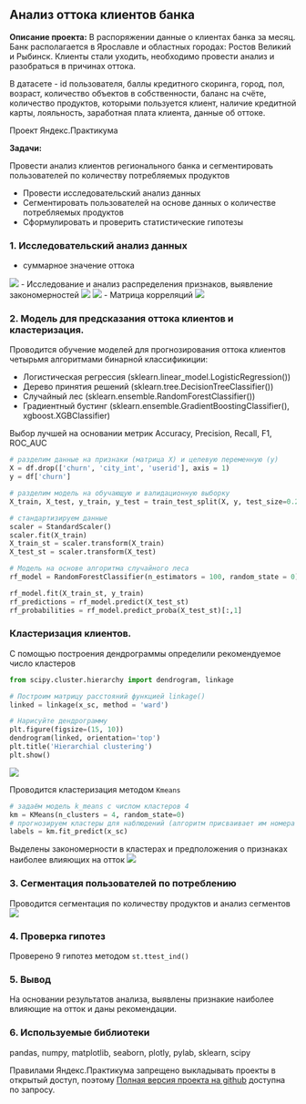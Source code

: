## Анализ оттока клиентов банка

**Описание проекта:** В распоряжении данные о клиентах банка за месяц. Банк располагается в Ярославле и областных городах: Ростов Великий и Рыбинск. Клиенты стали уходить, необходимо провести анализ и разобраться в причинах оттока.

В датасете - id пользователя, баллы кредитного скоринга, город, пол, возраст, количество объектов в собственности, баланс на счёте, количество продуктов, которыми пользуется клиент, наличие кредитной карты, лояльность, заработная плата клиента, данные об оттоке.

Проект Яндекс.Практикума

**Задачи:** 

Провести анализ клиентов регионального банка и сегментировать пользователей по количеству потребляемых продуктов

- Провести исследовательский анализ данных
- Сегментировать пользователей на основе данных о количестве потребляемых продуктов
- Сформулировать и проверить статистические гипотезы

### 1. Исследовательский анализ данных

- суммарное значение оттока
<img src="images/churn_perc.png?raw=true"/>
- Исследование и анализ распределения признаков, выявление закономерностей
<img src="images/age_churn.png?raw=true"/>
<img src="images/gender_churn.png?raw=true"/>
- Матрица корреляций 
<img src="images/corr_m.png?raw=true"/> 

### 2. Модель для предсказания оттока клиентов и кластеризация.

Проводится обучение моделей для прогнозирования оттока клиентов четырьмя алгоритмами бинарной классификиции:
- Логистическая регрессия (sklearn.linear_model.LogisticRegression())
- Дерево принятия решений (sklearn.tree.DecisionTreeClassifier())
- Случайный лес	(sklearn.ensemble.RandomForestClassifier())
- Градиентный бустинг (sklearn.ensemble.GradientBoostingClassifier(), xgboost.XGBClassifier)

Выбор лучшей на основании метрик  Accuracy, Precision, Recall, F1, ROC_AUC

```python
# разделим данные на признаки (матрица X) и целевую переменную (y)
X = df.drop(['churn', 'city_int', 'userid'], axis = 1)
y = df['churn']

# разделим модель на обучающую и валидационную выборку
X_train, X_test, y_train, y_test = train_test_split(X, y, test_size=0.2, random_state=0)

# стандартизируем данные 
scaler = StandardScaler()
scaler.fit(X_train)
X_train_st = scaler.transform(X_train)
X_test_st = scaler.transform(X_test)

# Модель на основе алгоритма случайного леса
rf_model = RandomForestClassifier(n_estimators = 100, random_state = 0) 

rf_model.fit(X_train_st, y_train)
rf_predictions = rf_model.predict(X_test_st) 
rf_probabilities = rf_model.predict_proba(X_test_st)[:,1] 
```

### Кластеризация клиентов.

С помощью построения дендрограммы определили рекомендуемое число кластеров
```python
from scipy.cluster.hierarchy import dendrogram, linkage

# Построим матрицу расстояний функцией linkage()
linked = linkage(x_sc, method = 'ward')

# Нарисуйте дендрограмму
plt.figure(figsize=(15, 10))  
dendrogram(linked, orientation='top')
plt.title('Hierarchial clustering')
plt.show()
```
<img src="images/dendro.png?raw=true"/> 

Проводится кластеризация методом `Kmeans`

```python
# задаём модель k_means с числом кластеров 4
km = KMeans(n_clusters = 4, random_state=0)
# прогнозируем кластеры для наблюдений (алгоритм присваивает им номера от 0 до 4)
labels = km.fit_predict(x_sc)
```
Выделены закономерности в кластерах и предположения о признаках наиболее влияющих на отток
<img src="images/dendro.png?raw=true"/> 

### 3. Сегментация пользователей по потреблению

Проводится сегментация по количеству продуктов и анализ сегментов
<img src="images/dendro.png?raw=true"/> 

### 4. Проверка гипотез
Проверено 9 гипотез методом `st.ttest_ind()`

### 5. Вывод

На основании результатов анализа, выявлены признакие наиболее влияющие на отток и даны рекомендации.

### 6. Используемые библиотеки

pandas, numpy, matplotlib, seaborn, plotly, pylab, sklearn, scipy

Правилами Яндекс.Практикума запрещено выкладывать проекты в открытый доступ, поэтому [Полная версия проекта на github](https://github.com/annlucic/yandex_praktikum/blob/master/ab_testing.ipynb) доступна по запросу.

